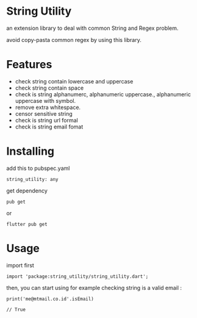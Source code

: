 # String Utility

an extension library to deal with common String and Regex problem.

avoid copy-pasta common regex by using this library.


# Features
* check string contain lowercase and uppercase
* check string contain space
* check is string alphanumerc, alphanumeric uppercase., alphanumeric uppercase with symbol.
* remove extra whitespace.
* censor sensitive string
* check is string url formal
* check is string email fomat


# Installing

add this to pubspec.yaml
``` 
string_utility: any
```

get dependency 
```
pub get
```

or 
```
flutter pub get
```

# Usage

import first 
```
import 'package:string_utility/string_utility.dart';

```


then, you can start using for example checking string is a valid email :

```
print('me@mtmail.co.id'.isEmail)

// True
```